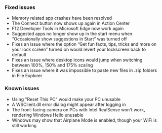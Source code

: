 ### Fixed issues
- Memory related app crashes have been resolved
- The Connect button now shows up again in Action Center
- F12 Developer Tools in Microsoft Edge now work again
- Suggested apps no longer show up in the start menu when “Occasionally show suggestions in Start” was turned off
- Fixes an issue where the option “Get fun facts, tips, tricks and more on your lock screen” turned on would revert your lockscreen back to default
- Fixes an issue where desktop icons would jump when switching between 100%, 150% and 175% scaling
- Fixes an issue where it was impossible to paste new files in .zip folders in File Explorer

### Known issues
- Using "Reset This PC" would make your PC unusable
- A WSClient.dll error dialog might appear after logging in
- The front-facing camera on PCs with Intel RealSense won't work, rendering Windows Hello unusable
- Windows may show that Airplane Mode is enabled, though your WiFi is still working
